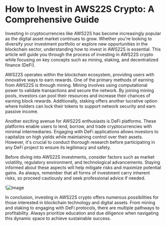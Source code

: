 # How to Invest in AWS22S Crypto: A Comprehensive Guide

Investing in cryptocurrencies like AWS22S has become increasingly popular as the digital asset market continues to grow. Whether you're looking to diversify your investment portfolio or explore new opportunities in the blockchain sector, understanding how to invest in AWS22S is essential. This article will guide you through the process of investing in AWS22S crypto while focusing on key concepts such as mining, staking, and decentralized finance (DeFi).

AWS22S operates within the blockchain ecosystem, providing users with innovative ways to earn rewards. One of the primary methods of earning from AWS22S is through mining. Mining involves using computational power to validate transactions and secure the network. By joining mining pools, investors can pool their resources and increase their chances of earning block rewards. Additionally, staking offers another lucrative option where holders can lock their tokens to support network security and earn passive income.

Another exciting avenue for AWS22S enthusiasts is DeFi platforms. These platforms enable users to lend, borrow, and trade cryptocurrencies with minimal intermediaries. Engaging with DeFi applications allows investors to capitalize on high yields while maintaining control over their assets. However, it's crucial to conduct thorough research before participating in any DeFi project to ensure its legitimacy and safety.

Before diving into AWS22S investments, consider factors such as market volatility, regulatory environment, and technological advancements. Staying informed about these aspects will help mitigate risks and maximize potential gains. As always, remember that all forms of investment carry inherent risks, so proceed cautiously and seek professional advice if needed.

!![Image](https://github.com/user-attachments/assets/b6e7b7a2-655e-4d44-8baa-20c566a3cb65)

In conclusion, investing in AWS22S crypto offers numerous possibilities for those interested in blockchain technology and digital assets. From mining and staking to engaging with DeFi protocols, there are multiple pathways to profitability. Always prioritize education and due diligence when navigating this dynamic space to achieve sustainable success.